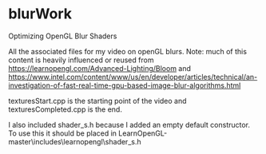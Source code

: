 # blurWork
Optimizing OpenGL Blur Shaders

All the associated files for my video on openGL blurs. Note: much of this content is heavily influenced or reused from https://learnopengl.com/Advanced-Lighting/Bloom and https://www.intel.com/content/www/us/en/developer/articles/technical/an-investigation-of-fast-real-time-gpu-based-image-blur-algorithms.html

texturesStart.cpp is the starting point of the video and texturesCompleted.cpp is the end.

I also included shader_s.h because I added an empty default constructor. To use this it should be placed in LearnOpenGL-master\includes\learnopengl\shader_s.h
